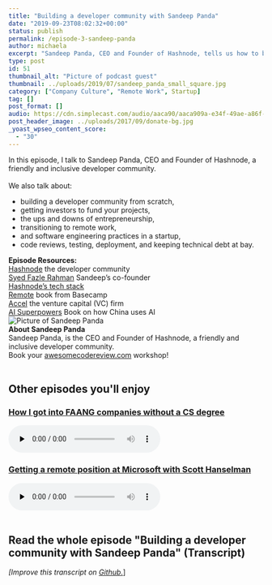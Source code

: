 ```yaml
---
title: "Building a developer community with Sandeep Panda"
date: "2019-09-23T08:02:32+00:00"
status: publish
permalink: /episode-3-sandeep-panda
author: michaela
excerpt: "Sandeep Panda, CEO and Founder of Hashnode, tells us how to build a developer community."
type: post
id: 51
thumbnail_alt: "Picture of podcast guest"
thumbnail: ../uploads/2019/07/sandeep_panda_small_square.jpg
category: ["Company Culture", "Remote Work", Startup]
tag: []
post_format: []
audio: https://cdn.simplecast.com/audio/aaca90/aaca909a-e34f-49ae-a86f-f59e4fa807f0/5aa645ad-9395-42df-a1bb-3640f6080820/sandeep_panda_ready_tc.mp3
post_header_image: ../uploads/2017/09/donate-bg.jpg
_yoast_wpseo_content_score:
  - "30"
---
```


<div class="episode-about">
In this episode, I talk to Sandeep Panda, CEO and Founder of Hashnode, a friendly and inclusive developer community.
<br/> <br/>We also talk about:
<ul>
<li> building a developer community from scratch,</li>
<li> getting investors to fund your projects,</li>
<li> the ups and downs of entrepreneurship,<dea/li>
<li> transitioning to remote work,</li>
<li> and software engineering practices in a startup,</li>
<li> code reviews, testing, deployment, and keeping technical debt at bay.</li>
</ul>
</div>
<div class=" episode-links">
<b>Episode Resources:</b><br/>
<a href="https://hashnode.com/">Hashnode</a> the developer community<br/>
<a href="https://hashnode.com/@fazlerocks"> Syed Fazle Rahman</a> Sandeep’s co-founder<br/>
<a href="https://stackshare.io/hashnode/hashnode"> Hashnode’s tech stack</a><br/>
<a href="https://basecamp.com/books/remote">Remote</a> book from Basecamp<br/>
<a href="https://www.accel.com/">Accel</a> the venture capital (VC) firm<br/>
<a href="https://www.amazon.de/AI-Superpowers-China-Silicon-Valley/dp/132854639X">AI Superpowers</a> Book on how China uses AI<br/>
</div>

<div class="row pt-2 align-items-center">
<div class="col-4 guest-picture">
<img src="../uploads/2019/07/sandeep_panda_small_square.jpg" alt="Picture of Sandeep Panda"/>
</div>
<div class="col-8 guest-about">
<b>About Sandeep Panda</b><br/>
Sandeep Panda, is the CEO and Founder of Hashnode, a friendly and inclusive developer community.
</div>
</div>
<div class="sponsorship">
Book your <a href="https://www.michaelagreiler.com/workshops">awesomecodereview.com</a> workshop!
</div>
<br/>
<div>
  <h2>Other episodes you'll enjoy</h2>
    <div class="row-md-6">
      <div class="row g-0 border rounded overflow-hidden flex-md-row mb-4 shadow-sm h-md-250 position-relative">
          <div class="col p-4 d-flex flex-column position-static">
            <h3 class="mb-0"><a href="https://software-engineering-unlocked.com/faang-job-without-cs-degree/">How I got into FAANG companies without a CS degree</a></h3>
  <audio controls preload="none">
                <source src="https://cdn.simplecast.com/audio/aaca909a-e34f-49ae-a86f-f59e4fa807f0/episodes/2ec3af9e-9a17-4ccd-95df-0e9b1a03ecc6/audio/66ec2bf9-b1d0-4ae3-868e-9017bb8cc4ee/default_tc.mp3" />
              </audio>
          </div>
        </div>
      </div>
    <div class="row-md-6">
      <div class="row g-0 border rounded overflow-hidden flex-md-row mb-4 shadow-sm h-md-250 position-relative">
          <div class="col p-4 d-flex flex-column position-static">
            <h3 class="mb-0"><a href="https://software-engineering-unlocked.com/episode-2-scott-hanselman/">Getting a remote position at Microsoft with Scott Hanselman</a></h3>
  <audio controls preload="none">
                <source src="https://cdn.simplecast.com/audio/aaca90/aaca909a-e34f-49ae-a86f-f59e4fa807f0/b94c57a5-9afe-4853-be2f-b4d147fb62bf/scott_episode2_ready_tc.mp3" />
              </audio>
          </div>
        </div>
      </div>
</div>
<br/>

## Read the whole episode "Building a developer community with Sandeep Panda" (Transcript)


_\[Improve this transcript on [Github](https://github.com/mgreiler/se-unlocked/tree/master/Transcripts)_[.](https://github.com/mgreiler/se-unlocked/tree/master/Transcripts)\]
